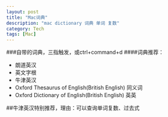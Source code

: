 ```yaml
---
layout: post
title: "Mac词典"
description: "mac dictionary 词典 单词 复数"
category: Tech
tags: [Mac]
---
```



###自带的词典，三指触发，或ctrl+command+d
####词典推荐：
* 朗道英汉
* 英文字根
* 牛津英汉
* Oxford Thesaurus of English(British English) 同义词
* Oxford Dictionary of English(British English) 英英


##牛津英汉特别推荐，理由：可以查询单词复数、过去式